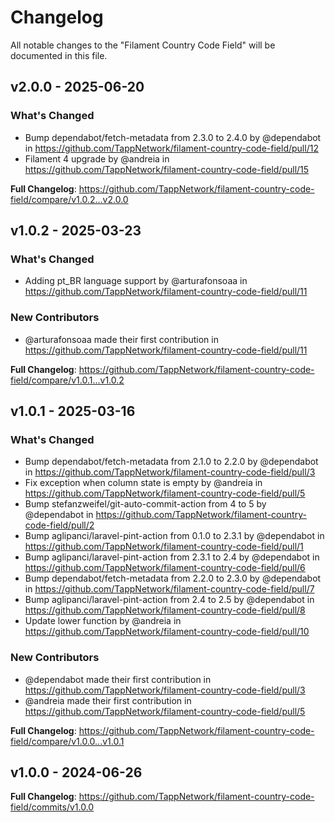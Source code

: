 # Changelog

All notable changes to the "Filament Country Code Field" will be documented in this file.

## v2.0.0 - 2025-06-20

### What's Changed

* Bump dependabot/fetch-metadata from 2.3.0 to 2.4.0 by @dependabot in https://github.com/TappNetwork/filament-country-code-field/pull/12
* Filament 4 upgrade  by @andreia in https://github.com/TappNetwork/filament-country-code-field/pull/15

**Full Changelog**: https://github.com/TappNetwork/filament-country-code-field/compare/v1.0.2...v2.0.0

## v1.0.2 - 2025-03-23

### What's Changed

* Adding pt_BR language support by @arturafonsoaa in https://github.com/TappNetwork/filament-country-code-field/pull/11

### New Contributors

* @arturafonsoaa made their first contribution in https://github.com/TappNetwork/filament-country-code-field/pull/11

**Full Changelog**: https://github.com/TappNetwork/filament-country-code-field/compare/v1.0.1...v1.0.2

## v1.0.1 - 2025-03-16

### What's Changed

* Bump dependabot/fetch-metadata from 2.1.0 to 2.2.0 by @dependabot in https://github.com/TappNetwork/filament-country-code-field/pull/3
* Fix exception when column state is empty by @andreia in https://github.com/TappNetwork/filament-country-code-field/pull/5
* Bump stefanzweifel/git-auto-commit-action from 4 to 5 by @dependabot in https://github.com/TappNetwork/filament-country-code-field/pull/2
* Bump aglipanci/laravel-pint-action from 0.1.0 to 2.3.1 by @dependabot in https://github.com/TappNetwork/filament-country-code-field/pull/1
* Bump aglipanci/laravel-pint-action from 2.3.1 to 2.4 by @dependabot in https://github.com/TappNetwork/filament-country-code-field/pull/6
* Bump dependabot/fetch-metadata from 2.2.0 to 2.3.0 by @dependabot in https://github.com/TappNetwork/filament-country-code-field/pull/7
* Bump aglipanci/laravel-pint-action from 2.4 to 2.5 by @dependabot in https://github.com/TappNetwork/filament-country-code-field/pull/8
* Update lower function by @andreia in https://github.com/TappNetwork/filament-country-code-field/pull/10

### New Contributors

* @dependabot made their first contribution in https://github.com/TappNetwork/filament-country-code-field/pull/3
* @andreia made their first contribution in https://github.com/TappNetwork/filament-country-code-field/pull/5

**Full Changelog**: https://github.com/TappNetwork/filament-country-code-field/compare/v1.0.0...v1.0.1

## v1.0.0 - 2024-06-26

**Full Changelog**: https://github.com/TappNetwork/filament-country-code-field/commits/v1.0.0
